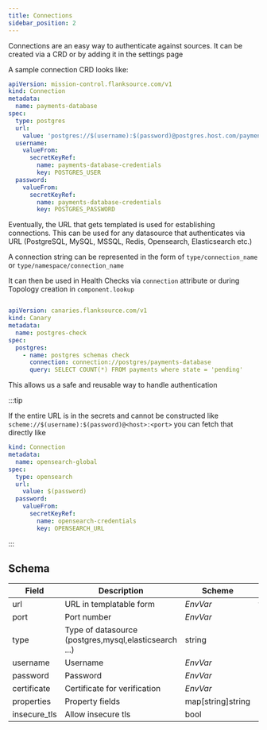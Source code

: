 ```yaml
---
title: Connections
sidebar_position: 2
---
```


Connections are an easy way to authenticate against sources. It can be created via a CRD or by adding it in the settings page

A sample connection CRD looks like:
```yaml
apiVersion: mission-control.flanksource.com/v1
kind: Connection
metadata:
  name: payments-database
spec:
  type: postgres
  url:
    value: 'postgres://$(username):$(password)@postgres.host.com/payments'
  username:
    valueFrom:
      secretKeyRef:
        name: payments-database-credentials
        key: POSTGRES_USER
  password:
    valueFrom:
      secretKeyRef:
        name: payments-database-credentials
        key: POSTGRES_PASSWORD
```

Eventually, the URL that gets templated is used for establishing connections. This can be used for any datasource that authenticates via URL (PostgreSQL, MySQL, MSSQL, Redis, Opensearch, Elasticsearch etc.)

A connection string can be represented in the form of `type/connection_name` or `type/namespace/connection_name`

It can then be used in Health Checks via `connection` attribute or during Topology creation in `component.lookup`

```yaml

apiVersion: canaries.flanksource.com/v1
kind: Canary
metadata:
  name: postgres-check
spec:
  postgres:
    - name: postgres schemas check
      connection: connection://postgres/payments-database
      query: SELECT COUNT(*) FROM payments where state = 'pending'
```

This allows us a safe and reusable way to handle authentication

:::tip

If the entire URL is in the secrets and cannot be constructed like `scheme://$(username):$(password)@<host>:<port>` you can fetch that directly like

```yaml
kind: Connection
metadata:
  name: opensearch-global
spec:
  type: opensearch
  url:
    value: $(password)
  password:
    valueFrom:
      secretKeyRef:
        name: opensearch-credentials
        key: OPENSEARCH_URL
```
:::

## Schema

| **Field**    | **Description**                                       | **Scheme**                                     | **Required** |
|--------------|-------------------------------------------------------|------------------------------------------------|--------------|
| url          | URL in templatable form                               | <CommonLink to="secrets">*EnvVar*</CommonLink> | yes          |
| port         | Port number                                           | <CommonLink to="secrets">*EnvVar*</CommonLink> |              |
| type         | Type of datasource (postgres,mysql,elasticsearch ...) | string                                         |              |
| username     | Username                                              | <CommonLink to="secrets">*EnvVar*</CommonLink> |              |
| password     | Password                                              | <CommonLink to="secrets">*EnvVar*</CommonLink> |              |
| certificate  | Certificate for verification                          | <CommonLink to="secrets">*EnvVar*</CommonLink> |              |
| properties   | Property fields                                       | map[string]string                              |              |
| insecure_tls | Allow insecure tls                                    | bool                                           |              |

